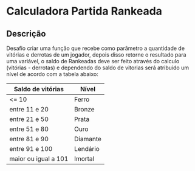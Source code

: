 # Calculadora Partida Rankeada


## Descrição

Desafio criar uma função que recebe como parâmetro a quantidade de vitórias e derrotas de um jogador,
depois disso retorne o resultado para uma variável, o saldo de Rankeadas deve ser feito através do calculo (vitórias - derrotas) e dependendo do saldo de vitorias será atribuido um nível de acordo com a tabela abaixo:

   Saldo de vitórias | Nível
----- | -----  
<= 10 |Ferro
entre 11 e 20 | Bronze
entre 21 e 50 | Prata
entre 51 e 80 | Ouro
entre 81 e 90 | Diamante
entre 91 e 100 | Lendário
maior ou igual a 101 | Imortal